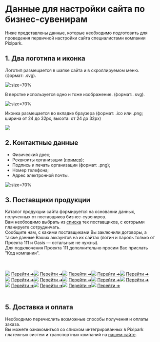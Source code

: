 # Данные для настройки сайта по бизнес-сувенирам
Ниже представлены данные, которые необходимо подготовить для проведения первичной настройки сайта специалистами компании Pixlpark.

## 1. Два логотипа и иконка
Логотип размещается в шапке сайта и в скроллируемом меню. (формат: .svg).

![](../_media/misc/logo1-gifts_new.png ':size=70%')

В верстке используется одно и тоже изображение. (формат:. svg).

![](../_media/misc/logo2-gifts_new.png ':size=70%')

Иконка размещается во вкладке браузера (формат: .ico или .png; ширина от 24 до 32рх, высота: от 24 до 32рх)

![](../_media/misc/favicon_new.jpg)

## 2. Контактные данные
* Физический дрес;
* Реквизиты организации ([пример](https://gifts.pixlpark.ru/requisites));
* Подпись и печать организации (формат: .png);
* Номер телефона;
* Адрес электронной почты.

![](../_media/misc/contacts-gifts_new.jpg ':size=70%')

## 3. Поставщики продукции
Каталог продукции сайта формируется на основании данных, полученных от поставщиков бизнес-сувениров. <br>
Вам необходимо выбрать из [списка](https://pixlpark.ru/features/gifts) тех поставщиков, с которыми планируете сотрудничать.<br>
Сообщите нам, с какими поставщиками Вы заключили договоры, а также данные Ваших аккаунтов на их сайтах (логин и пароль только от Проекта 111 и Oasis — остальные не нужны). <br>
Для подключения Проекта 111 дополнительно просим Вас прислать "Код компании". <br>

<div style="display:flex; flex-wrap:wrap; margin:50px 0">
<div class="gifts-data--picture-block">
<img src="../_media/misc/catalog_1.png" style="display:inline-block; max-width:100px;" > <a href="https://gifts.ru/">Перейти ➜</a> </div>
<div class="gifts-data--picture-block">
<img src="../_media/misc/catalog_2.png" style="display:inline-block; max-width:100px;"> <a href="https://happygifts.ru/">Перейти ➜</a> </div>
<div class="gifts-data--picture-block">
<img src="../_media/misc/catalog_3.png" style="display:inline-block; max-width:100px;"> <a href="https://www.oasiscatalog.com/">Перейти ➜</a> </div>
<div class="gifts-data--picture-block">
<img src="../_media/misc/catalog_4.png" style="display:inline-block; max-width:100px; "> <a href="https://www.oceangifts.ru/">Перейти ➜</a> </div>
<div class="gifts-data--picture-block">
<img src="../_media/misc/catalog_5.png" style="display:inline-block; max-width:100px;"> <a href="https://www.stan.su/">Перейти ➜</a> </div>
<div class="gifts-data--picture-block">
<img src="../_media/misc/catalog_6.png" style="display:inline-block; max-width:100px;"> <a href="https://xindaorussia.ru/">Перейти ➜</a> </div>
<div class="gifts-data--picture-block">
<img src="../_media/misc/catalog_7.png" style="display:inline-block; max-width:100px;"> <a href="https://portobello.ru/">Перейти ➜</a> </div>
<div class="gifts-data--picture-block">
<img src="../_media/misc/catalog_8.png" style="display:inline-block; max-width:100px; "> <a href="https://midoceanbrands.ru/">Перейти ➜</a> </div>
<div class="gifts-data--picture-block">
<img src="../_media/misc/catalog_9.png" style="display:inline-block; max-width:100px;"> <a href="https://vivagifts.ru/">Перейти ➜</a> </div>
<div class="gifts-data--picture-block">
<img src="../_media/misc/catalog_10.png" style="display:inline-block; max-width:100px;"> <a href="https://topcatalog.ru/">Перейти ➜</a> </div>
<div class="gifts-data--picture-block">
<img src="../_media/misc/catalog_11.png" style="display:inline-block; max-width:100px;"> <a href="https://artbottle.ru/">Перейти ➜</a> </div>
<div class="gifts-data--picture-block">
<img src="../_media/misc/catalog_12.png" style="display:inline-block; max-width:100px;"> <a href="https://printsklad.ru/">Перейти ➜</a> </div>
<div class="gifts-data--picture-block">
<img src="../_media/misc/catalog_13.png" style="display:inline-block; max-width:100px;"> <a href="https://artegifts.by/">Перейти ➜</a> </div>
<div class="gifts-data--picture-block">
<img src="../_media/misc/catalog_14.png" style="display:inline-block; max-width:100px;"> <a href="https://www.center-prestige.ru/">Перейти ➜</a> </div>
</div>

## 5. Доставка и оплата
Необходимо перечислить возможные способы получения и оплаты заказа.<br>
Вы можете ознакомиться со списком интегрированных в Pixlpark платежных систем и транспортных компаний на [нашем сайте](https://pixlpark.ru/misc/shippings-and-payments).
